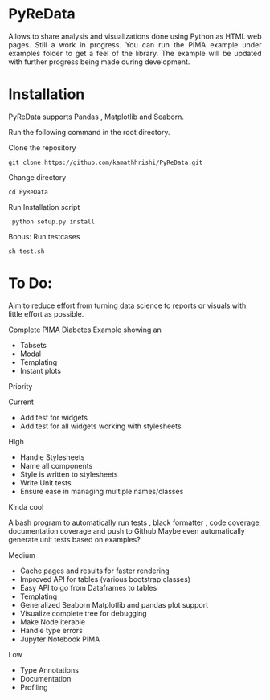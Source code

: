 # PyReData
<p style="text-align:justify">Allows to share analysis and visualizations done using Python as HTML web pages. Still a work in progress. You can run the PIMA example under examples folder to get a feel of the library. The example will be updated with further progress being made during development. </p>

<h1>Installation</h1>

PyReData supports Pandas , Matplotlib and Seaborn.

Run the following command in the root directory.

Clone the repository

```git clone https://github.com/kamathhrishi/PyReData.git```

Change directory

```cd PyReData```

Run Installation script

``` python setup.py install```

Bonus: Run testcases

``` sh test.sh ```

<h1>To Do:</h1>

Aim to reduce effort from turning data science to reports or visuals with little effort as possible.

Complete PIMA Diabetes Example showing an

* Tabsets
* Modal
* Templating
* Instant plots

Priority

Current

* Add test for widgets
* Add test for all widgets working with stylesheets

High
* Handle Stylesheets
* Name all components
* Style is written to stylesheets
* Write Unit tests
* Ensure ease in managing multiple names/classes

Kinda cool

A bash program to automatically run tests , black formatter , code coverage, documentation coverage and push to Github
Maybe even automatically generate unit tests based on examples?

Medium

* Cache pages and results for faster rendering
* Improved API for tables (various bootstrap classes)
* Easy API to go from Dataframes to tables
* Templating
* Generalized Seaborn Matplotlib and pandas plot support
* Visualize complete tree for debugging
* Make Node iterable
* Handle type errors
* Jupyter Notebook PIMA

Low
* Type Annotations
* Documentation
* Profiling
